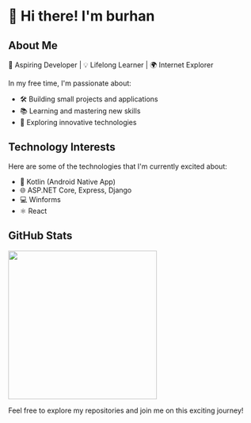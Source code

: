 # 👋 Hi there! I'm burhan

## About Me

🚀 Aspiring Developer | 💡 Lifelong Learner | 🌍 Internet Explorer

In my free time, I'm passionate about:

- 🛠️ Building small projects and applications
- 📚 Learning and mastering new skills
- 🌱 Exploring innovative technologies

## Technology Interests

Here are some of the technologies that I'm currently excited about:

- 📱 Kotlin (Android Native App)
- 🌐 ASP.NET Core, Express, Django
- 💻 Winforms
- ⚛️ React
## GitHub Stats

<img src="https://github-readme-stats.vercel.app/api/top-langs/?username=rmxburhan&langs_count=10"  width="300px">

[//]: <> (## Visitor Count)

[//]: <> ("https://moe-counter.glitch.me/get/@rmxburhan")

Feel free to explore my repositories and join me on this exciting journey!
